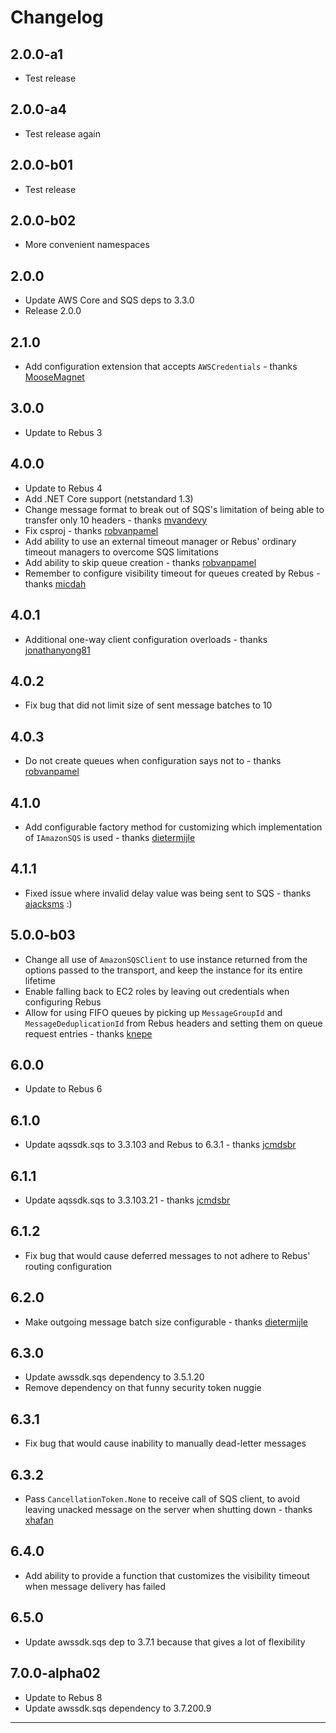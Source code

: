 # Changelog

## 2.0.0-a1
* Test release

## 2.0.0-a4
* Test release again

## 2.0.0-b01
* Test release

## 2.0.0-b02
* More convenient namespaces

## 2.0.0
* Update AWS Core and SQS deps to 3.3.0
* Release 2.0.0

## 2.1.0
* Add configuration extension that accepts `AWSCredentials` - thanks [MooseMagnet]

## 3.0.0
* Update to Rebus 3

## 4.0.0
* Update to Rebus 4
* Add .NET Core support (netstandard 1.3)
* Change message format to break out of SQS's limitation of being able to transfer only 10 headers - thanks [mvandevy]
* Fix csproj - thanks [robvanpamel]
* Add ability to use an external timeout manager or Rebus' ordinary timeout managers to overcome SQS limitations
* Add ability to skip queue creation - thanks [robvanpamel]
* Remember to configure visibility timeout for queues created by Rebus - thanks [micdah]

## 4.0.1
* Additional one-way client configuration overloads - thanks [jonathanyong81]

## 4.0.2
* Fix bug that did not limit size of sent message batches to 10

## 4.0.3
* Do not create queues when configuration says not to - thanks [robvanpamel]

## 4.1.0
* Add configurable factory method for customizing which implementation of `IAmazonSQS` is used - thanks [dietermijle]

## 4.1.1
* Fixed issue where invalid delay value was being sent to SQS - thanks [ajacksms] :)

## 5.0.0-b03
* Change all use of `AmazonSQSClient` to use instance returned from the options passed to the transport, and keep the instance for its entire lifetime
* Enable falling back to EC2 roles by leaving out credentials when configuring Rebus
* Allow for using FIFO queues by picking up `MessageGroupId` and `MessageDeduplicationId` from Rebus headers and setting them on queue request entries - thanks [knepe]

## 6.0.0
* Update to Rebus 6

## 6.1.0
* Update aqssdk.sqs to 3.3.103 and Rebus to 6.3.1 - thanks [jcmdsbr]

## 6.1.1
* Update aqssdk.sqs to 3.3.103.21 - thanks [jcmdsbr]

## 6.1.2
* Fix bug that would cause deferred messages to not adhere to Rebus' routing configuration

## 6.2.0
* Make outgoing message batch size configurable - thanks [dietermijle]

## 6.3.0
* Update awssdk.sqs dependency to 3.5.1.20
* Remove dependency on that funny security token nuggie

## 6.3.1
* Fix bug that would cause inability to manually dead-letter messages

## 6.3.2
* Pass `CancellationToken.None` to receive call of SQS client, to avoid leaving unacked message on the server when shutting down - thanks [xhafan]

## 6.4.0
* Add ability to provide a function that customizes the visibility timeout when message delivery has failed

## 6.5.0
* Update awssdk.sqs dep to 3.7.1 because that gives a lot of flexibility

## 7.0.0-alpha02
* Update to Rebus 8
* Update awssdk.sqs dependency to 3.7.200.9

---

[ajacksms]: https://github.com/ajacksms
[dietermijle]: https://github.com/dietermijle
[jcmdsbr]: https://github.com/jcmdsbr
[jonathanyong81]: https://github.com/jonathanyong81
[knepe]: https://github.com/knepe
[micdah]: https://github.com/micdah
[MooseMagnet]: https://github.com/MooseMagnet
[mvandevy]: https://github.com/mvandevy
[robvanpamel]: https://github.com/robvanpamel
[xhafan]: https://github.com/xhafan
